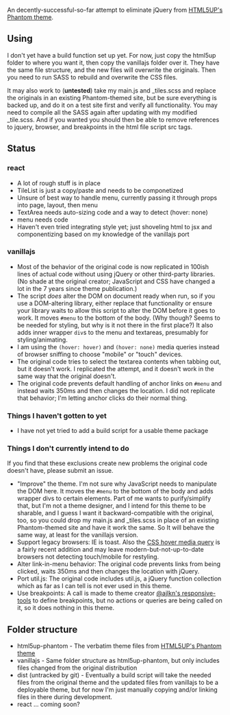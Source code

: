 An decently-successful-so-far attempt to eliminate jQuery from
[HTML5UP's Phantom theme](https://html5up.net/phantom).

## Using

I don't yet have a build function set up yet. For now, just copy the
html5up folder to where you want it, then copy the vanillajs folder
over it. They have the same file structure, and the new files will
overwrite the originals. Then you need to run SASS to rebuild and
overwrite the CSS files.

It may also work to (**untested**) take my main.js and \_tiles.scss and replace the originals in an existing Phantom-themed site, but be sure everything is backed up, and do it on a test site first and verify all functionality. You may need to compile all the SASS again after updating with my modified \_tile.scss. And if you wanted you should then be able to remove references to jquery, browser, and breakpoints in the html file script src tags.

## Status

### react

- A lot of rough stuff is in place
- TileList is just a copy/paste and needs to be componetized
- Unsure of best way to handle menu, currently passing it through props into page, layout, then menu
- TextArea needs auto-sizing code and a way to detect (hover: none)
- menu needs code
- Haven't even tried integrating style yet; just shoveling html to jsx and componentizing based on my knowledge of the vanillajs port

### vanillajs

- Most of the behavior of the original code is now replicated in 100ish lines of actual code without using jQuery or other third-party libraries. (No shade at the original creator; JavaScript and CSS have changed a lot in the 7 years since theme publication.)
- The script _does_ alter the DOM on document ready when run, so if you use a DOM-altering library, either replace that functionality or ensure your library waits to allow this script to alter the DOM before it goes to work. It moves `#menu` to the bottom of the body. (Why though? Seems to be needed for styling, but why is it not there in the first place?) It also adds inner wrapper `div`s to the menu and textareas, presumably for styling/animating.
- I am using the `(hover: hover)` and `(hover: none)` media queries instead
  of browser sniffing to choose "mobile" or "touch" devices.
- The original code tries to select the textarea contents when tabbing out,
  but it doesn't work. I replicated the attempt, and it doesn't work in the
  same way that the original doesn't.
- The original code prevents default handling of anchor links on `#menu` and
  instead waits 350ms and then changes the location. I did not replicate that
  behavior; I'm letting anchor clicks do their normal thing.

### Things I haven't gotten to yet

- I have not yet tried to
  add a build script for a usable theme package

### Things I don't currently intend to do

If you find that these exclusions create new problems the original code doesn't have, please submit an issue.

- "Improve" the theme. I'm not sure why JavaScript needs to manipulate the DOM here. It moves the `#menu` to the bottom of the body and adds wrapper divs to certain elements. Part of me wants to purify/simplify that, but I'm not a theme designer, and I intend for this theme to be sharable, and I guess I want it backward-compatible with the original, too, so you could drop my main.js and \_tiles.scss in place of an existing Phantom-themed site and have it work the same. So It will behave the same way, at least for the vanillajs version.
- Support legacy browsers: IE is toast. Also the [CSS hover media query](https://developer.mozilla.org/en-US/docs/Web/CSS/@media/hover) is a fairly recent addition and may leave modern-but-not-up-to-date browsers not detecting touch/mobile for restyling.
- Alter link-in-menu behavior: The original code prevents links from being clicked, waits 350ms and then changes the location with jQuery.
- Port util.js: The original code includes util.js, a jQuery function collection which as far as I can tell is not ever used in this theme.
- Use breakpoints: A call is made to theme creator [@ajlkn's responsive-tools](https://github.com/ajlkn/responsive-tools) to define breakpoints, but no actions or queries are being called on it, so it does nothing in this theme.

## Folder structure

- html5up-phantom - The verbatim theme files from [HTML5UP's Phantom
  theme](https://html5up.net/phantom)
- vanillajs - Same folder
  structure as html5up-phantom, but only includes files changed from
  the original distribution
- dist (untracked by git) - Eventually a
  build script will take the needed files from the original theme and
  the updated files from vanillajs to be a deployable theme, but for
  now I'm just manually copying and/or linking files in there during
  development.
- react ... coming soon?
